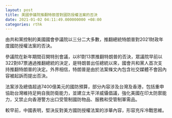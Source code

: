 ```yaml
---
layout: post
title: 美國參議院推翻特朗普對國防授權法案的否決
date: 2021-01-02 04:11:49.000000000 +08:00
categories: rthk
---
```


由共和黨控制的美國國會參議院以三分二大多數，推翻總統特朗普對2021財政年度國防授權法案的否決。

參議院在新年期間召開特別會議，以81對13票推翻特朗普的否決，眾議院早前以322對87票通過推翻總統的決定，是特朗普出任總統以來，國會共和黨人首次支持推翻特朗普的決定。外界相信，特朗普是由於法案條文內包含社交媒體不會因內容被起訴而提出否決。

法案涉及總值超過7400億美元的國防預算，部分內容涉及台灣及香港，包括重申協助台灣維持足夠自我防衛能力，並建立太平洋威懾倡議，強化美國在印太防禦能力，又禁止向香港警方出口受管制國防物品、服務和受管制軍需品。

較早前，中國表明，堅決反對美方國防授權法案的涉華內容，形容充斥冷戰思維。
